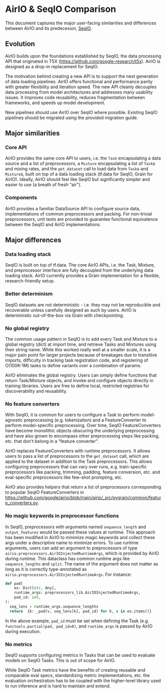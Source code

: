 # AirIO & SeqIO Comparison

This document captures the major user-facing similarities and differences
between AirIO and its predecessor, [SeqIO](https://github.com/google/seqio).

## Evolution

AirIO builds upon the foundations established by SeqIO, the data processing API
that originated in T5X (https://github.com/google-research/t5x). AirIO is
designed as a drop-in replacement for SeqIO.

The motivation behind creating a new API is to support the next generation of
data loading pipelines. AirIO offers functional and performance parity with
greater flexibility and iteration speed. The new API cleanly decouples data
processing from model architectures and addresses many usability issues. It
improves code reusability, reduces fragmentation between frameworks, and speeds
up model development.

New pipelines should use AirIO over SeqIO where possible. Existing SeqIO
pipelines should be migrated using the provided migration guide.

## Major similarities

### Core API

AirIO provides the same core API to users, i.e. the `Task` encapsulating a data
source and a list of preprocessors, a `Mixture` encapsulating a list of `Task`s
and mixing rates, and the `get_dataset` call to load data from `Task`s and
`Mixture`s, built on top of a data loading stack (tf.data for SeqIO, Grain for
AirIO). Ideally, AirIO should feel like SeqIO but significantly simpler and
easier to use (a breath of fresh “air”).

### Components

AirIO provides a familiar DataSource API to configure source data,
implementations of common preprocessors and packing. For non-trivial
preprocessors, unit tests are provided to guarantee functional equivalence
between the SeqIO and AirIO implementations.

## Major differences

### Data loading stack

SeqIO is built on top of tf.data. The core AirIO APIs, i.e. the Task, Mixture,
and preprocessor interface are fully decoupled from the underlying data loading
stack. AirIO currently provides a Grain implementation for a flexible,
research-friendly setup.

### Better determinism

SeqIO datasets are not deterministic - i.e. they may not be reproducible and
recoverable unless carefully designed as such by users. AirIO is deterministic
out-of-the-box via Grain with checkpointing.

### No global registry

The common usage pattern in SeqIO is to add every Task and Mixture to a global
registry (dict) at import time, and retrieve Tasks and Mixtures using their
string name. While this worked really well at a smaller scale, it is a major
pain point for larger projects because of breakages due to transitive imports,
difficulty in tracking task registration code, and registering of O(100K-1M)
tasks to define variants over a combination of params.

AirIO eliminates the global registry. Users can simply define functions that
return Task/Mixture objects, and invoke and configure objects directly in
training libraries. Users are free to define local, restricted registries for
discoverability and reusability.

### No feature converters

With SeqIO, it is common for users to configure a Task to perform model-agnostic
preprocessing (e.g. tokenization) and a FeatureConverter to perform
model-specific preprocessing. Over time, SeqIO FeatureConverters have become
monolithic objects obscuring the underlying preprocessing and have also grown to
encompass other preprocessing steps like packing, etc. that don’t belong in a
“feature converter”.

AirIO replaces FeatureConverters with runtime preprocessors. It allows users to
pass a list of preprocessors to the `get_dataset` call, which are applied to the
dataset in addition to the Task preprocessors. This allows configuring
preprocessors that can vary over runs, e.g. train-specific preprocessors like
packing, trimming, padding, feature conversion, etc. and eval-specific
preprocessors like few-shot prompting, etc.

AirIO also provides helpers that return a list of preprocessors corresponding to
popular SeqIO FeatureConverters in
https://github.com/google/airio/blob/main/airio/_src/pygrain/common/feature_converters.py.

### No magic keywords in preprocessor functions

In SeqIO, preprocessors with arguments named `sequence_length` and
`output_features` would be passed these values at runtime. This approach has
been modified in AirIO to minimize magic keywords and collect these args under
a descriptive name to minimize errors. To use runtime arguments, users can add
an argument to preprocessors of type
`airio.preprocessors.AirIOInjectedRuntimeArgs`, which is provided by AirIO
during runtime. This dataclass has common runtime args like `sequence_lengths`
and `split`. The name of the argument does not matter as long as it is correctly
type-annotated as `airio.preprocessors.AirIOInjectedRuntimeArgs`. For instance:

```python
def pad(
    ex: Dict[str, Any],
    runtime_args: preprocessors_lib.AirIOInjectedRuntimeArgs,
    pad_id: int,
):
  seq_lens = runtime_args.sequence_lengths
  return  {k: _pad(v, seq_lens[k], pad_id) for k, v in ex.items()}
```

In the above example, `pad_id` must be set when defining the Task (e.g.
`functools.partial(pad, pad_id=0)`, and `runtime_args` is passed by
AirIO during execution.

### No metrics

SeqIO supports configuring metrics in Tasks that can be used to evaluate models
on SeqIO Tasks. This is out of scope for AirIO.

While SeqIO Task metrics have the benefits of creating reusable and comparable
eval specs, standardizing metric implementations, etc. the evaluation
orchestration has to be coupled with the higher-level library used to run
inference and is hard to maintain and extend.
